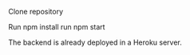 Clone repository

Run npm install
run npm start

The backend is already deployed in a Heroku server.
